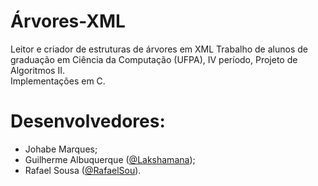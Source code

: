 # Árvores-XML
Leitor e criador de estruturas de árvores em XML
Trabalho de alunos de graduação em Ciência da Computação (UFPA), IV período, Projeto de Algoritmos II.
<br/>Implementações em C.

# Desenvolvedores:
  <ul>
    <li>Johabe Marques;</li>
  <li>Guilherme Albuquerque (<a href="https://github.com/Lakshamana">@Lakshamana</a>);</li>
  <li>Rafael Sousa (<a href="https://github.com/RafaelSou">@RafaelSou</a>).</li>
  </ul>
